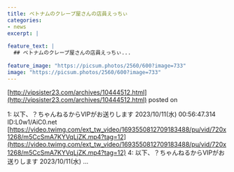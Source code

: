 ```yaml
---
title: ベトナムのクレープ屋さんの店員えっちぃ
categories:
- news
excerpt: |
  
feature_text: |
  ## ベトナムのクレープ屋さんの店員えっちぃ...
  
feature_image: "https://picsum.photos/2560/600?image=733"
image: "https://picsum.photos/2560/600?image=733"
---
```


[http://vipsister23.com/archives/10444512.html](http://vipsister23.com/archives/10444512.html)
posted on 

<!--more-->

1: 以下、？ちゃんねるからVIPがお送りします 2023/10/11(水) 00:56:47.314 ID:L0w1/AiC0.net [https://video.twimg.com/ext_tw_video/1693550812709183488/pu/vid/720x1268/m5CcSmA7KYVqLjZK.mp4?tag=12](https://video.twimg.com/ext_tw_video/1693550812709183488/pu/vid/720x1268/m5CcSmA7KYVqLjZK.mp4?tag=12) 4: 以下、？ちゃんねるからVIPがお送りします 2023/10/11(水) ...
